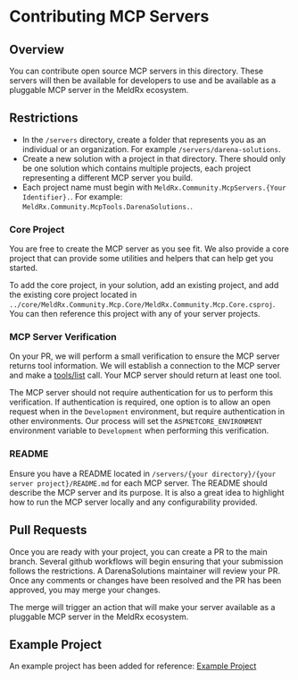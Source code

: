 # Contributing MCP Servers

## Overview
You can contribute open source MCP servers in this directory. These servers will then be available for developers to use
and be available as a pluggable MCP server in the MeldRx ecosystem.

## Restrictions
- In the `/servers` directory, create a folder that represents you as an individual or an organization. For example `/servers/darena-solutions`.
- Create a new solution with a project in that directory. There should only be one solution which contains multiple projects,
each project representing a different MCP server you build.
- Each project name must begin with `MeldRx.Community.McpServers.{Your Identifier}.`. For example: `MeldRx.Community.McpTools.DarenaSolutions.`.

### Core Project
You are free to create the MCP server as you see fit. We also provide a core project that can provide some utilities and
helpers that can help get you started.

To add the core project, in your solution, add an existing project, and add the existing core project located in `../core/MeldRx.Community.Mcp.Core/MeldRx.Community.Mcp.Core.csproj`.
You can then reference this project with any of your server projects.

### MCP Server Verification
On your PR, we will perform a small verification to ensure the MCP server returns tool information. We will establish a
connection to the MCP server and make a [tools/list](https://modelcontextprotocol.io/specification/2025-03-26/server/tools#listing-tools)
call. Your MCP server should return at least one tool.

The MCP server should not require authentication for us to perform this verification. If authentication is required, one
option is to allow an open request when in the `Development` environment, but require authentication in other environments.
Our process will set the `ASPNETCORE_ENVIRONMENT` environment variable to `Development` when performing this verification.

### README
Ensure you have a README located in `/servers/{your directory}/{your server project}/README.md` for each MCP server. The
README should describe the MCP server and its purpose. It is also a great idea to highlight how to run the MCP server locally
and any configurability provided.

## Pull Requests
Once you are ready with your project, you can create a PR to the main branch. Several github workflows will begin ensuring
that your submission follows the restrictions. A DarenaSolutions maintainer will review your PR. Once any comments or changes
have been resolved and the PR has been approved, you may merge your changes.

The merge will trigger an action that will make your server available as a pluggable MCP server in the MeldRx ecosystem.

## Example Project
An example project has been added for reference: [Example Project](darena-solutions)
